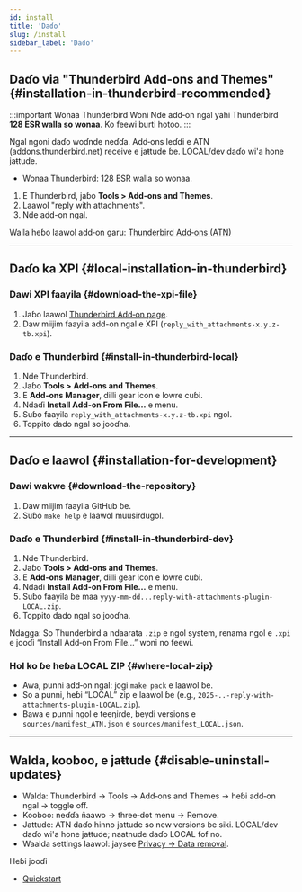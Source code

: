 ```yaml
---
id: install
title: 'Daɗo'
slug: /install
sidebar_label: 'Daɗo'
---
```


## Daɗo via "Thunderbird Add-ons and Themes" {#installation-in-thunderbird-recommended}

:::important Wonaa Thunderbird Woni
Nde add‑on ngal yahi Thunderbird **128 ESR walla so wonaa**. Ko feewi burti hotoo.
:::

Ngal ngoni daɗo woɗnde neɗɗa. Add‑ons leɗɗi e ATN (addons.thunderbird.net) receive e jaŧtude ɓe. LOCAL/dev daɗo wi'a hone jaŧtude.

- Wonaa Thunderbird: 128 ESR walla so wonaa.

1. E Thunderbird, jaɓo **Tools > Add-ons and Themes**.
2. Laawol "reply with attachments".
3. Nde add-on ngal.

Walla heɓo laawol add‑on garu: [Thunderbird Add‑ons (ATN)](https://addons.thunderbird.net/thunderbird/addon/reply-with-attachments)

---

## Daɗo ka XPI {#local-installation-in-thunderbird}

### Dawi XPI faayila {#download-the-xpi-file}

1. Jaɓo laawol [Thunderbird Add‑on page](https://addons.thunderbird.net/thunderbird/addon/reply-with-attachments).
2. Daw miijim faayila add-on ngal e XPI (`reply_with_attachments-x.y.z-tb.xpi`).

### Daɗo e Thunderbird {#install-in-thunderbird-local}

1. Nde Thunderbird.
2. Jaɓo **Tools > Add-ons and Themes**.
3. E **Add-ons Manager**, dilli gear icon e lowre cuɓi.
4. Ndaɗi **Install Add-on From File…** e menu.
5. Suɓo faayila `reply_with_attachments-x.y.z-tb.xpi` ngol.
6. Toppito daɗo ngal so jooɗna.

---

## Daɗo e laawol {#installation-for-development}

### Dawi wakwe {#download-the-repository}

1. Daw miijim faayila GitHub ɓe.
2. Suɓo `make help` e laawol muusirdugol.

### Daɗo e Thunderbird {#install-in-thunderbird-dev}

1. Nde Thunderbird.
2. Jaɓo **Tools > Add-ons and Themes**.
3. E **Add-ons Manager**, dilli gear icon e lowre cuɓi.
4. Ndaɗi **Install Add-on From File…** e menu.
5. Suɓo faayila ɓe maa `yyyy-mm-dd...reply-with-attachments-plugin-LOCAL.zip`.
6. Toppito daɗo ngal so jooɗna.

Ndagga: So Thunderbird a ndaarata `.zip` e ngol system, renama ngol e `.xpi` e jooɗi “Install Add‑on From File…” woni no feewi.

### Hol ko ɓe heɓa LOCAL ZIP {#where-local-zip}

- Awa, punni add‑on ngal: jogi `make pack` e laawol ɓe.
- So a punni, heɓi “LOCAL” zip e laawol ɓe (e.g., `2025-..-reply-with-attachments-plugin-LOCAL.zip`).
- Bawa e punni ngol e teeŋirde, beydi versions e `sources/manifest_ATN.json` e `sources/manifest_LOCAL.json`.

---

## Walda, kooboo, e jaŧtude {#disable-uninstall-updates}

- Walda: Thunderbird → Tools → Add‑ons and Themes → heɓi add‑on ngal → toggle off.
- Kooboo: neɗɗa ñaawo → three‑dot menu → Remove.
- Jaŧtude: ATN daɗo hinno jaŧtude so new versions ɓe siki. LOCAL/dev daɗo wi'a hone jaŧtude; naatnude daɗo LOCAL fof no.
- Waalda settings laawol: jaysee [Privacy → Data removal](privacy#data-removal).

Heɓi jooɗi

- [Quickstart](quickstart)
